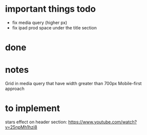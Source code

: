 # important things todo
- fix media query (higher px)
- fix ipad prod space under the title section

# done

# notes 
Grid in media query that have width greater than 700px
Mobile-first approach

# to implement
stars effect on header section: https://www.youtube.com/watch?v=25npMh1hzi8
